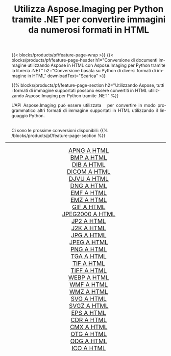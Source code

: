 ﻿---
title: Utilizza Aspose.Imaging per Python tramite .NET per convertire immagini da numerosi formati in HTML 
weight: 3920
url: /it/python-net/conversion/to/html/ 
lang: it
langdirlevel: 2
locales: zh-hans,ja,it,ru,de,es,fr,nl,id,lt,pl,pt,vi,tr,ko,zh-hant,ar,hi,th,sv,cs,uk,he
description: Puoi utilizzare Aspose.Imaging per Python tramite la libreria .NET per convertire da una varietà di formati in HTML
---

{{< blocks/products/pf/feature-page-wrap >}}
{{< blocks/products/pf/feature-page-header h1="Conversione di documenti immagine utilizzando Aspose in HTML con Aspose.Imaging per Python tramite la libreria .NET" h2="Conversione basata su Python di diversi formati di immagine in HTML" downloadText="Scarica" >}}


{{% blocks/products/pf/feature-page-section  h2="Utilizzando Aspose, tutti i formati di immagine supportati possono essere convertiti in HTML utilizzando Aspose.Imaging per Python tramite .NET" %}}
<p align=justify>L'API Aspose.Imaging può essere utilizzata   per convertire in modo programmatico altri formati di immagine supportati in HTML utilizzando il linguaggio Python.</p>
<br/>
Ci sono le prossime conversioni disponibili:
{{% /blocks/products/pf/feature-page-section %}}
<div class="container-fluid productfamilypage bg-gray">
    <div class="convertypes bg-gray agp-content section">
        <div class="container">
		<hr style="margin-left:-20px;"/>
		<div class="row other-converters" style="gap: 10px;font-size: 19px;text-align:center;">
		    <div class='col-md-2 other-converter remove-lp remove-rp'><a href="/imaging/it/python-net/conversion/apng-to-html/" style="padding:15px;">APNG A HTML</a></div>
<div class='col-md-2 other-converter remove-lp remove-rp'><a href="/imaging/it/python-net/conversion/bmp-to-html/" style="padding:15px;">BMP A HTML</a></div>
<div class='col-md-2 other-converter remove-lp remove-rp'><a href="/imaging/it/python-net/conversion/dib-to-html/" style="padding:15px;">DIB A HTML</a></div>
<div class='col-md-2 other-converter remove-lp remove-rp'><a href="/imaging/it/python-net/conversion/dicom-to-html/" style="padding:15px;">DICOM A HTML</a></div>
<div class='col-md-2 other-converter remove-lp remove-rp'><a href="/imaging/it/python-net/conversion/djvu-to-html/" style="padding:15px;">DJVU A HTML</a></div>
<div class='col-md-2 other-converter remove-lp remove-rp'><a href="/imaging/it/python-net/conversion/dng-to-html/" style="padding:15px;">DNG A HTML</a></div>
<div class='col-md-2 other-converter remove-lp remove-rp'><a href="/imaging/it/python-net/conversion/emf-to-html/" style="padding:15px;">EMF A HTML</a></div>
<div class='col-md-2 other-converter remove-lp remove-rp'><a href="/imaging/it/python-net/conversion/emz-to-html/" style="padding:15px;">EMZ A HTML</a></div>
<div class='col-md-2 other-converter remove-lp remove-rp'><a href="/imaging/it/python-net/conversion/gif-to-html/" style="padding:15px;">GIF A HTML</a></div>
<div class='col-md-2 other-converter remove-lp remove-rp'><a href="/imaging/it/python-net/conversion/jpeg2000-to-html/" style="padding:15px;">JPEG2000 A HTML</a></div>
<div class='col-md-2 other-converter remove-lp remove-rp'><a href="/imaging/it/python-net/conversion/jp2-to-html/" style="padding:15px;">JP2 A HTML</a></div>
<div class='col-md-2 other-converter remove-lp remove-rp'><a href="/imaging/it/python-net/conversion/j2k-to-html/" style="padding:15px;">J2K A HTML</a></div>
<div class='col-md-2 other-converter remove-lp remove-rp'><a href="/imaging/it/python-net/conversion/jpg-to-html/" style="padding:15px;">JPG A HTML</a></div>
<div class='col-md-2 other-converter remove-lp remove-rp'><a href="/imaging/it/python-net/conversion/jpeg-to-html/" style="padding:15px;">JPEG A HTML</a></div>
<div class='col-md-2 other-converter remove-lp remove-rp'><a href="/imaging/it/python-net/conversion/png-to-html/" style="padding:15px;">PNG A HTML</a></div>
<div class='col-md-2 other-converter remove-lp remove-rp'><a href="/imaging/it/python-net/conversion/tga-to-html/" style="padding:15px;">TGA A HTML</a></div>
<div class='col-md-2 other-converter remove-lp remove-rp'><a href="/imaging/it/python-net/conversion/tif-to-html/" style="padding:15px;">TIF A HTML</a></div>
<div class='col-md-2 other-converter remove-lp remove-rp'><a href="/imaging/it/python-net/conversion/tiff-to-html/" style="padding:15px;">TIFF A HTML</a></div>
<div class='col-md-2 other-converter remove-lp remove-rp'><a href="/imaging/it/python-net/conversion/webp-to-html/" style="padding:15px;">WEBP A HTML</a></div>
<div class='col-md-2 other-converter remove-lp remove-rp'><a href="/imaging/it/python-net/conversion/wmf-to-html/" style="padding:15px;">WMF A HTML</a></div>
<div class='col-md-2 other-converter remove-lp remove-rp'><a href="/imaging/it/python-net/conversion/wmz-to-html/" style="padding:15px;">WMZ A HTML</a></div>
<div class='col-md-2 other-converter remove-lp remove-rp'><a href="/imaging/it/python-net/conversion/svg-to-html/" style="padding:15px;">SVG A HTML</a></div>
<div class='col-md-2 other-converter remove-lp remove-rp'><a href="/imaging/it/python-net/conversion/svgz-to-html/" style="padding:15px;">SVGZ A HTML</a></div>
<div class='col-md-2 other-converter remove-lp remove-rp'><a href="/imaging/it/python-net/conversion/eps-to-html/" style="padding:15px;">EPS A HTML</a></div>
<div class='col-md-2 other-converter remove-lp remove-rp'><a href="/imaging/it/python-net/conversion/cdr-to-html/" style="padding:15px;">CDR A HTML</a></div>
<div class='col-md-2 other-converter remove-lp remove-rp'><a href="/imaging/it/python-net/conversion/cmx-to-html/" style="padding:15px;">CMX A HTML</a></div>
<div class='col-md-2 other-converter remove-lp remove-rp'><a href="/imaging/it/python-net/conversion/otg-to-html/" style="padding:15px;">OTG A HTML</a></div>
<div class='col-md-2 other-converter remove-lp remove-rp'><a href="/imaging/it/python-net/conversion/odg-to-html/" style="padding:15px;">ODG A HTML</a></div>
<div class='col-md-2 other-converter remove-lp remove-rp'><a href="/imaging/it/python-net/conversion/ico-to-html/" style="padding:15px;">ICO A HTML</a></div>
                </div>
        </div>
    </div>
</div>
<br/>

